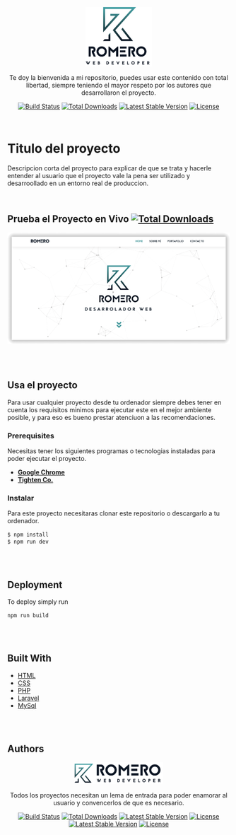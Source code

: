 <p align="center"><img src="readme/log.png" width="150"></p>

<p align="center">
Te doy la bienvenida a mi repositorio, puedes usar este contenido con total libertad, siempre teniendo el mayor respeto por los autores que desarrollaron el proyecto.
</p>
<p align="center">
<a href="#titulo-del-proyecto"><img src="https://travis-ci.org/laravel/framework.svg" alt="Build Status"></a>
<a target="_blank" href="https://packagist.org/packages/laravel/framework"><img src="https://poser.pugx.org/laravel/framework/d/total.svg" alt="Total Downloads"></a>
<a href="https://packagist.org/packages/laravel/framework"><img src="https://poser.pugx.org/laravel/framework/v/stable.svg" alt="Latest Stable Version"></a>
<a href="https://packagist.org/packages/laravel/framework"><img src="https://poser.pugx.org/laravel/framework/license.svg" alt="License"></a>
</p>

<br>

# Titulo del proyecto

Descripcion corta del proyecto para explicar de que se trata y hacerle entender al usuario que el proyecto vale la pena ser utilizado y desarroollado en un entorno real de produccion.

<br>

## Prueba el Proyecto en Vivo  <a  href="https://packagist.org/packages/laravel/framework"><img src="https://poser.pugx.org/laravel/framework/d/total.svg" alt="Total Downloads" ></a> 
![Thumbnail](readme/romero.png)

<br><br>

## Usa el proyecto

Para usar cualquier proyecto desde tu ordenador siempre debes tener en cuenta los requisitos minimos para ejecutar este en el mejor ambiente posible, y para eso es bueno prestar atenciuon a las recomendaciones.

### Prerequisites

Necesitas tener los siguientes programas o tecnologias instaladas para poder ejecutar el proyecto.

- **[Google Chrome](https://vehikl.com/)**
- **[Tighten Co.](https://tighten.co)**


### Instalar

Para este proyecto necesitaras clonar este repositorio o descargarlo a tu ordenador.

```
$ npm install
$ npm run dev
```

<br><br>

## Deployment

To deploy simply run

```
npm run build
```

<br><br>

## Built With

- [HTML](https://reactjs.org/)
- [CSS](https://github.com/ReactTraining/react-router)
- [PHP](https://redux.js.org/)
- [Laravel](https://github.com/reduxjs/redux-thunk)
- [MySql](https://www.styled-components.com)

<br><br>

## Authors

<p align="center"><img src="readme/loge.png" width="200"></p>

<p align="center">
  Todos los proyectos necesitan un lema de entrada para poder enamorar al usuario y convencerlos de que es necesario.
</p>
<p align="center">
<a href="#titulo-del-proyecto"><img src="https://travis-ci.org/laravel/framework.svg" alt="Build Status"></a>
<a target="_blank" href="https://packagist.org/packages/laravel/framework"><img src="https://poser.pugx.org/laravel/framework/d/total.svg" alt="Total Downloads"></a>
<a href="https://packagist.org/packages/laravel/framework"><img src="https://poser.pugx.org/laravel/framework/v/stable.svg" alt="Latest Stable Version"></a>
<a href="https://packagist.org/packages/laravel/framework"><img src="https://poser.pugx.org/laravel/framework/license.svg" alt="License"></a>
<a href="https://packagist.org/packages/laravel/framework"><img src="https://poser.pugx.org/laravel/framework/v/stable.svg" alt="Latest Stable Version"></a>
<a href="https://packagist.org/packages/laravel/framework"><img src="https://poser.pugx.org/laravel/framework/license.svg" alt="License"></a>
</p>
